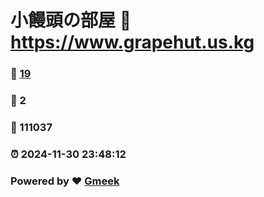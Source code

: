# 小饅頭の部屋 :link: https://www.grapehut.us.kg 
### :page_facing_up: [19](https://www.grapehut.us.kg/tag.html) 
### :speech_balloon: 2 
### :hibiscus: 111037 
### :alarm_clock: 2024-11-30 23:48:12 
### Powered by :heart: [Gmeek](https://github.com/Meekdai/Gmeek)
